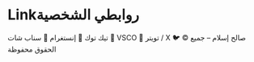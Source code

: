 # Linkروابطي الشخصية
تيك توك 🎵
إنستغرام 📸
سناب شات 👻
VSCO 🎨
تويتر / X 🐦
© صالح إسلام – جميع الحقوق محفوظة
